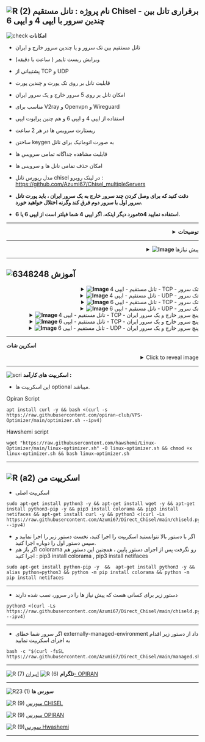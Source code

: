 ![R (2)](https://github.com/Azumi67/PrivateIP-Tunnel/assets/119934376/a064577c-9302-4f43-b3bf-3d4f84245a6f)
نام پروژه : تانل مستقیم Chisel - برقراری تانل بین چندین سرور با ایپی 4 و ایپی 6 
---------------------------------------------------------------

![check](https://github.com/Azumi67/PrivateIP-Tunnel/assets/119934376/13de8d36-dcfe-498b-9d99-440049c0cf14)
**امکانات**


- تانل مستقیم بین تک سرور و یا چندین سرور خارج و ایران
- ویرایش ریست تایمر ( ساعت یا دقیقه)
- پشتیبانی از TCP و UDP
- قابلیت تانل بر روی تک پورت و چندین پورت 
- امکان تانل بر روی 5 سرور خارج و یک سرور ایران
- مناسب برای V2ray و Openvpn و Wireguard
- استفاده از ایپی 4 و ایپی 6 و هم چنین پرایوت ایپی
- ریستارت سرویس ها در هر 2 ساعت
- ساختن keygen به صورت اتوماتیک برای تانل
- قابلیت مشاهده جداگانه تمامی سرویس ها
- امکان حذف تمامی تانل ها و سرویس ها
- مدل ریورس تانل chisel در لینک روبرو : https://github.com/Azumi67/Chisel_multipleServers

- **دقت کنید که برای وصل کردن چند سرور خارج به یک سرور ایران ، باید پورت تانل سرور اول با سرور دوم فرق کند وگرنه اختلال خواهید خورد.**
- **مورد دیگر اینکه، اگر ایپی 4 شما فیلتر است از ایپی 6 یا 6to4 استفاده نمایید.**

---------------------

<div align="right">
  <details>
    <summary><strong>توضیحات</strong></summary>
  

- در این اسکریپت بوسیله تانل Chisel میخواهیم ارتباطی مستقیم را بین یک سرور و یا چندین سرور خارج و ایران، ایجاد کنیم.
- لطفا آموزش نوشتاری را با دقت بخوانید و با آزمون و خطا میتوانید تانل را با موفقیت ایجاد کنید.
- در این تانل پورت پیش فرضی استفاده نشده است
- برای هر سرور خارجی که به سرور ایرانتان میخواهید اضافه کنید؛ باید پورت تانل را متفاوت بذارید.
- خودم تمام روش ها را داخل سرور های مختلف تست کردم و جواب داده . بر روی دبیان 12 و اوبونتو 20 تست شده است.
- اگر از پنل v2ray استفاده میکنید و میخواهید با پرایوت ایپی، تانل را بسازید پس لطفا ایپی پرایوت ها را باز کنید.
- پنل شما در خارج باید نصب شده باشد
- میتوانید ریست تایمر را خودتان به راحتی از طریق اسکریپت به صورت دقیقه یا ساعت ویرایش کنید.
- در آخر هر کانفیگ، ایپی 4 سرور ایران شما با پورت نهایی نمایش داده میشود که با استفاده از آن در کلاینت وایرگارد یا V2ray میتوانید به اینترنت متصل شوید.
  
  </details>
</div>


 ------------------------------------------------------

 <div align="right">
  <details>
    <summary><strong><img src="https://github.com/Azumi67/V2ray_loadbalance_multipleServers/assets/119934376/98d8c2bd-c9d2-4ecf-8db9-246b90e1ef0f" alt="Image"> </strong>پیش نیازها</summary>
  
  
------------------------------------ 

- لطفا سرور اپدیت شده باشه.
- ایپی 4 و 6 را فوروارد کنید و DNS های خود را نتظیم کنید. همه اینکار ها با optimizer انجام میشود.
- میتوانید از اسکریپت اقای [Hwashemi](https://github.com/hawshemi/Linux-Optimizer) و یا [OPIRAN](https://github.com/opiran-club/VPS-Optimizer) هم برای بهینه سازی سرور در صورت تمایل استفاده نمایید.
  </details>
</div>

----------------------------

  
  ![6348248](https://github.com/Azumi67/PrivateIP-Tunnel/assets/119934376/398f8b07-65be-472e-9821-631f7b70f783)
**آموزش**
-

 <div align="right">
  <details>
    <summary><strong><img src="https://github.com/Azumi67/Rathole_reverseTunnel/assets/119934376/fcbbdc62-2de5-48aa-bbdd-e323e96a62b5" alt="Image"> </strong> تانل مستقیم - ایپی 4 - TCP - تک سرور</summary>
  
  
------------------------------------ 


![green-dot-clipart-3](https://github.com/Azumi67/6TO4-PrivateIP/assets/119934376/902a2efa-f48f-4048-bc2a-5be12143bef3) **سرور خارج**

**مسیر : Chisel TCP [IPV4] >> KHAREJ**


 <p align="right">
  <img src="https://github.com/Azumi67/Direct_Chisel/assets/119934376/81e681bf-36c6-4963-86e7-d407bd00fa2c" alt="Image" />
</p>



- نخست سرور خارج را کانفیگ میکنیم
- کانفیگ سرور را با ایپی 4 و بر روی تک سرور میخواهیم انجام دهیم
- ایپی 4 سرور خارج را وارد میکنم.
- پورت تانل را هم 800 قرار میدهم.
----------------------

![green-dot-clipart-3](https://github.com/Azumi67/6TO4-PrivateIP/assets/119934376/902a2efa-f48f-4048-bc2a-5be12143bef3) **سرور ایران** 

**مسیر : Chisel TCP [IPV4] >> IRAN**


<p align="right">
  <img src="https://github.com/Azumi67/Direct_Chisel/assets/119934376/07892a4b-986f-49fa-8f0f-9669f5e79f48" alt="Image" />
</p>

- میخواهیم سرور ایران را کانفیگ کنیم. کانفیگ تک سرور با ایپی 4 را در سرور خارج، انجام دادیم.
- در سرور خارج، من یک کانفیگ با پورت های 8080 دارم پس تعداد کانفیگ را 1 قرار میدم.اگر تعداد پورت بیشتری دارید ، تعداد بیشتری انتخاب کنید.
- ایپی 4 سرور خارج را وارد میکنم.
- پورت تانل را 800 قرار میدم.
- پورت کانفیگ خارج 8080 بود.
- برای ریست تایمر تعداد کانفیگ خود را وارد نمایید. من یک کانفیگ داشتم پس عدد یک را قرار میدم.
- در آخر، ایپی سرور ایرانتان با پورت مورد نظر را مشاهده میکنید. از این ادرس میتوانید در کلاینت V2ray استفاده نمایید.
- ایپی ایران شما به طور مثال در اینجا 91.91.91.91 میباشد.
----------------

  </details>
</div>

 <div align="right">
  <details>
    <summary><strong><img src="https://github.com/Azumi67/Rathole_reverseTunnel/assets/119934376/fcbbdc62-2de5-48aa-bbdd-e323e96a62b5" alt="Image"> </strong> تانل مستقیم - ایپی 4 - UDP - تک سرور</summary>
  
  
------------------------------------ 


![green-dot-clipart-3](https://github.com/Azumi67/6TO4-PrivateIP/assets/119934376/902a2efa-f48f-4048-bc2a-5be12143bef3) **سرور خارج**

**مسیر : Chisel UDP [IPV4] << KHAREJ**



 <p align="right">
  <img src="https://github.com/Azumi67/Direct_Chisel/assets/119934376/8ad6ff25-ed1f-4b01-820f-f1e8a5fff96d" alt="Image" />
</p>



- نخست سرور خارج را کانفیگ میکنیم
- کانفیگ سرور را با ایپی 4 و بر روی تک سرور میخواهیم انجام دهیم
- ایپی 4 سرور خارج را وارد میکنم.
- پورت تانل را هم 800 قرار میدهم.
----------------------

![green-dot-clipart-3](https://github.com/Azumi67/6TO4-PrivateIP/assets/119934376/902a2efa-f48f-4048-bc2a-5be12143bef3) **سرور ایران** 

**مسیر : Chisel UDP [IPV4] << IRAN**



<p align="right">
  <img src="https://github.com/Azumi67/Direct_Chisel/assets/119934376/99ca2a83-2073-4754-adbe-14e4f672704f" alt="Image" />
</p>


- سرور ایران را کانفیگ میکنم. کانفیگ تک سرور با ایپی 4 را در سرور خارج، انجام دادیم.
- در سرور خارج، من یک کانفیگ وایرگارد با پورت 50824 دارم پس تعداد کانفیگ را 1 قرار میدهم.اگر تعداد پورت بیشتری دارید ، تعداد بیشتری انتخاب کنید.
- ایپی 4 سرور خارج را وارد میکنم.
- پورت تانل را 800 قرار میدم.
- پورت کانفیگ خارج من 50824 بود.
- برای ریست تایمر تعداد کانفیگ خود را وارد نمایید. من یک کانفیگ داشتم پس عدد یک را قرار میدم.
- در آخر، ایپی سرور ایرانتان با پورت مورد نظر را مشاهده میکنید. از این ادرس میتوانید در کلاینت وایرگارد استفاده نمایید.
- ایپی ایران شما به طور مثال در اینجا 91.91.91.91 میباشد.
  

----------------

  </details>
</div>

 <div align="right">
  <details>
    <summary><strong><img src="https://github.com/Azumi67/Rathole_reverseTunnel/assets/119934376/fcbbdc62-2de5-48aa-bbdd-e323e96a62b5" alt="Image"> </strong> تانل مستقیم - ایپی 6 - TCP - تک سرور</summary>
  
  
------------------------------------ 


![green-dot-clipart-3](https://github.com/Azumi67/6TO4-PrivateIP/assets/119934376/902a2efa-f48f-4048-bc2a-5be12143bef3) **سرور خارج**

**مسیر : **مسیر : Chisel TCP [IPV6] >> KHAREJ**



 <p align="right">
  <img src="https://github.com/Azumi67/Direct_Chisel/assets/119934376/c1cbc1b7-f29c-479c-ab3c-e84224b433bb" alt="Image" />
</p>



- نخست سرور خارج را کانفیگ میکنیم
- کانفیگ سرور را با ایپی 6 و بر روی تک سرور میخواهیم انجام دهیم
- ایپی 6 سرور خارج را وارد میکنم.
- پورت تانل را هم 443 قرار میدهم.
----------------------

![green-dot-clipart-3](https://github.com/Azumi67/6TO4-PrivateIP/assets/119934376/902a2efa-f48f-4048-bc2a-5be12143bef3) **سرور ایران** 

**مسیر : Chisel TCP [IPV6] >> IRAN**



<p align="right">
  <img src="https://github.com/Azumi67/Direct_Chisel/assets/119934376/d99ed25b-82db-432b-9630-4da684f08dd1" alt="Image" />
</p>


- میخواهیم سرور ایران را کانفیگ کنیم. کانفیگ تک سرور با ایپی 6 را در سرور خارج، انجام دادیم.
- در سرور خارج، من دو کانفیگ با پورت 8080 و 8081 دارم پس تعداد کانفیگ را 2 قرار میدهم.اگر تعداد پورت بیشتری دارید ، تعداد بیشتری انتخاب کنید.
- ایپی 6 سرور خارج را هم وارد میکنم.
- پورت تانل را 443 قرار میدم.
- پورت کانفیگ خارج من 8080 و 8081 بود.
- برای ریست تایمر تعداد کانفیگ خود را وارد نمایید. من دو کانفیگ داشتم پس عدد دو را قرار میدم.
- در آخر، ایپی سرور ایرانتان با پورت مورد نظر را مشاهده میکنید. از این ادرس میتوانید در کلاینت V2rayNG استفاده نمایید.
- ایپی ایران شما به طور مثال در اینجا 91.91.91.91 میباشد.
----------------

  </details>
</div>

 <div align="right">
  <details>
    <summary><strong><img src="https://github.com/Azumi67/Rathole_reverseTunnel/assets/119934376/fcbbdc62-2de5-48aa-bbdd-e323e96a62b5" alt="Image"> </strong>تانل مستقیم - ایپی 6 - UDP - تک سرور</summary>
  
  
------------------------------------ 


![green-dot-clipart-3](https://github.com/Azumi67/6TO4-PrivateIP/assets/119934376/902a2efa-f48f-4048-bc2a-5be12143bef3) **سرور خارج**

**مسیر : **مسیر : Chisel UDP [IPV6] >> KHAREJ**



 <p align="right">
  <img src="https://github.com/Azumi67/Direct_Chisel/assets/119934376/eba3c692-60df-4f16-adbb-ef22b283e234" alt="Image" />
</p>



- نخست سرور خارج را کانفیگ میکنیم
- کانفیگ سرور را با ایپی 6 و بر روی تک سرور میخواهیم انجام دهیم
- ایپی 6 سرور خارج را وارد میکنم.
- پورت تانل را هم 443 قرار میدهم.
----------------------

![green-dot-clipart-3](https://github.com/Azumi67/6TO4-PrivateIP/assets/119934376/902a2efa-f48f-4048-bc2a-5be12143bef3) **سرور ایران** 

**مسیر : Chisel UDP [IPV6] >> IRAN**



<p align="right">
  <img src="https://github.com/Azumi67/Direct_Chisel/assets/119934376/89977020-145b-4f3f-8521-f1981c089384" alt="Image" />
</p>


- میخواهم سرور ایران را کانفیگ کنم. کانفیگ تک سرور با ایپی 6 را در سرور خارج، انجام دادیم.
- در سرور خارج، من یک کانفیگ وایرگارد با پورت 50824 دارم پس تعداد کانفیگ را 1 قرار میدهم.اگر تعداد پورت بیشتری دارید ، تعداد بیشتری انتخاب کنید.
- ایپی 6 سرور خارج را هم وارد میکنم.
- پورت تانل را 443 قرار میدم.
- پورت کانفیگ خارج من 50824 بود.
- برای ریست تایمر تعداد کانفیگ خود را وارد نمایید. من 1 کانفیگ داشتم پس عدد 1 را قرار میدم.
- در آخر، ایپی سرور ایرانتان با پورت مورد نظر را مشاهده میکنید. از این ادرس میتوانید در کلاینت وایرگارد استفاده نمایید.
- ایپی ایران شما به طور مثال در اینجا 91.91.91.91 میباشد.
- خب کانفیگ های تک سرور را به پایان رساندیم.
----------------

  </details>
</div>

 <div align="right">
  <details>
    <summary><strong><img src="https://github.com/Azumi67/Rathole_reverseTunnel/assets/119934376/fcbbdc62-2de5-48aa-bbdd-e323e96a62b5" alt="Image"> </strong> تانل مستقیم - ایپی 4 - TCP - پنچ سرور خارج و یک سرور ایران</summary>
  
  
------------------------------------ 


![green-dot-clipart-3](https://github.com/Azumi67/6TO4-PrivateIP/assets/119934376/902a2efa-f48f-4048-bc2a-5be12143bef3) **سرور خارج اول**

**مسیر : Chisel TCP [IPV4] [5] Kharej [1] IRAN >> KHAREJ 1**



 <p align="right">
  <img src="https://github.com/Azumi67/Direct_Chisel/assets/119934376/abea892d-62c4-4398-94e4-5b5c45c4263e" alt="Image" />
</p>


- من 2 سرور خارج و یک سرور ایران دارم و میخواهم از ایپی 4 و TCP استفاده کنم.
- نخست سرور خارج اول را کانفیگ میکنم پس گزینه 1 را انتخاب میکنم تا کانفیگ سرور خارج را آغاز کنم.
- دقت نمایید برای هر سرور خارج که اضافه میکنید باید پورت تانل هم فرق کند.
- ایپی 4 سرور خارج اول را وارد میکنم.
- پورت تانل را هم برای سرور اول 800 قرار میدهم.
----------------------

![green-dot-clipart-3](https://github.com/Azumi67/6TO4-PrivateIP/assets/119934376/902a2efa-f48f-4048-bc2a-5be12143bef3) **سرور خارج دوم** 

**مسیر : Chisel TCP [IPV4] [5] Kharej [1] IRAN >> Kharej 2**



<p align="right">
  <img src="https://github.com/Azumi67/Direct_Chisel/assets/119934376/03d73bb6-05c8-4f55-9ceb-163af4f8780e" alt="Image" />
</p>


- سرور دوم خارج را کانفیگ میکنم، پس گرینه دوم را انتخاب میکنم.
-  در این کانفیگ من 2 سرور خارج و 1 سرور ایران داشتم و میخواهم از ایپی 4 و TCP استفاده کنم.
- ایپی 4 سرور خارج دوم را وارد میکنم.
- پورت تانل برای سرور دوم را 801 قرار میدم.


------------------

![green-dot-clipart-3](https://github.com/Azumi67/6TO4-PrivateIP/assets/119934376/902a2efa-f48f-4048-bc2a-5be12143bef3) **سرور ایران** 

**مسیر : Chisel TCP [IPV4] [5] Kharej [1] IRAN >> IRAN**



<p align="right">
  <img src="https://github.com/Azumi67/Direct_Chisel/assets/119934376/d96a8d4d-c383-44d4-973e-4d6058638126" alt="Image" />
</p>


- سرور ایران را کانفیگ میکنم، پس گرینه 6 را انتخاب میکنم.
- در این کانفیگ من 2 سرور خارج و 1 سرور ایران داشتم و میخواهم از ایپی 4 و TCP استفاده کنم.
- پورت های کنفیگ های من برای سرور خارج اول 8080 و 8081 و برای سرور خارج دوم ، 8082 و 8083 میباشد
- نخست از ما سوال میشود که برای ریست تایمر چه تعداد سرور و چه تعداد کانفیگ دارم. من 2 عدد سرور خارج و 2 عدد کانفیگ دارم پس این مقادیر را وارد میکنم
- سپس دوباره از ما میپرسد که چه تعداد سرور خارج داریم. این پرسش برای کانفیگ خود سرور میباشد و ربطی به ریست تایمر ندارد.من 2 عدد سرور خارج دارم
- برای سرور اول خارج از من میپرسد که چه تعداد کانفیگ دارم. من 2 عدد کانفیگ با پورت های 8080 و 8081 دارم. پس عدد 2 را وارد میکنم
- سپس ایپی 4 سرور اول خارج را وارد میکنم
- پورت کانفیگ اول 8080 بود پس ان را وارد میکنم
- پورت تانل را 800 قرار داده بودیم. پس ان را وارد میکنم
- پورت کانفیگ دوم 8081 بود. این هم وارد میکنم و پورت تانل هم برای سرور اول 800 بود.
- حالا نوبت کانفیگ سرور دوم میباشد.
- تعداد کانفیگ من در سرور دوم خارج، 2 تا پورت 8082 و 8083 بود. پس عدد 2 را وارد میکنم
- ایپی 4 سرور دوم خارج را وارد میکنم
- پورت کانفیگ اول برای سرور دوم خارج ، 8082 بود پس ان را وارد میکنم . 
- پورت کانفیگ دوم برای سرور دوم خارج ، 8083 بود .
- پورت تانل سرور دوم خارج هم که 801 بود
- خب کار تمام شد. اگر کمی سخت بود دوباره اموزش را بخوانید و ازمون و خطا کنید.
- در آخر، ایپی سرور ایرانتان با پورت مورد نظر را مشاهده میکنید. از این ادرس میتوانید در کلاینت V2rayng استفاده نمایید.
- ایپی ایران شما به طور مثال در اینجا 91.91.91.91 میباشد.
----------------

  </details>
</div>

 <div align="right">
  <details>
    <summary><strong><img src="https://github.com/Azumi67/Rathole_reverseTunnel/assets/119934376/fcbbdc62-2de5-48aa-bbdd-e323e96a62b5" alt="Image"> </strong> تانل مستقیم - ایپی 6 - TCP - پنچ سرور خارج و یک سرور ایران</summary>
  
  
------------------------------------ 


![green-dot-clipart-3](https://github.com/Azumi67/6TO4-PrivateIP/assets/119934376/902a2efa-f48f-4048-bc2a-5be12143bef3) **سرور خارج اول**

**مسیر : Chisel TCP [IPV6] [5] Kharej [1] IRAN >> KHAREJ 1**



 <p align="right">
  <img src="https://github.com/Azumi67/Direct_Chisel/assets/119934376/d65bdbda-fc00-45b4-8afd-2915a09e74a3" alt="Image" />
</p>


- من 2 سرور خارج و یک سرور ایران دارم و میخواهم از ایپی 6 و TCP استفاده کنم.
- نخست سرور خارج اول را کانفیگ میکنم پس گزینه 1 را انتخاب میکنم تا کانفیگ سرور خارج را آغاز کنم.
- دقت نمایید برای هر سرور خارج که اضافه میکنید باید پورت تانل هم فرق کند.
- ایپی 6 سرور خارج اول را وارد میکنم.
- پورت تانل را هم برای سرور اول خارج 800 قرار میدهم.
----------------------

![green-dot-clipart-3](https://github.com/Azumi67/6TO4-PrivateIP/assets/119934376/902a2efa-f48f-4048-bc2a-5be12143bef3) **سرور خارج دوم** 

**مسیر : Chisel TCP [IPV6] [5] Kharej [1] IRAN >> Kharej 2**



<p align="right">
  <img src="https://github.com/Azumi67/Direct_Chisel/assets/119934376/28e2af31-3e3b-44ef-a833-828ff0f4a950" alt="Image" />
</p>


- سرور دوم خارج را کانفیگ میکنم، پس گرینه دوم را انتخاب میکنم.
-  در این کانفیگ من 2 سرور خارج و 1 سرور ایران داشتم و میخواهم از ایپی 6 و TCP استفاده کنم.
- ایپی 6 سرور خارج دوم را وارد میکنم.
- پورت تانل برای سرور دوم را 801 قرار میدم.


------------------

![green-dot-clipart-3](https://github.com/Azumi67/6TO4-PrivateIP/assets/119934376/902a2efa-f48f-4048-bc2a-5be12143bef3) **سرور ایران** 

**مسیر : Chisel TCP [IPV6] [5] Kharej [1] IRAN >> IRAN**



<p align="right">
  <img src="https://github.com/Azumi67/Direct_Chisel/assets/119934376/79ecf633-6876-47c5-8cff-40820239f622" alt="Image" />
</p>


- سرور ایران را کانفیگ میکنم، پس گرینه 6 را انتخاب میکنم.
- در این کانفیگ من 2 سرور خارج و 1 سرور ایران داشتم و میخواهم از ایپی 6 و TCP استفاده کنم.
- پورت های کنفیگ های من برای سرور خارج اول 8080  و برای سرور خارج دوم ، 8082  میباشد
- نخست از ما سوال میشود که برای ریست تایمر چه تعداد سرور و چه تعداد کانفیگ دارم. من 2 عدد سرور خارج و 1 عدد کانفیگ دارم پس این مقادیر را وارد میکنم
- سپس دوباره از ما میپرسد که چه تعداد سرور خارج داریم. این پرسش برای کانفیگ خود سرور میباشد و ربطی به ریست تایمر ندارد. من 2 عدد سرور خارج دارم
- برای سرور اول خارج از من میپرسد که چه تعداد کانفیگ دارم. من 1 عدد کانفیگ با پورت های 8080  دارم. پس عدد 1 را وارد میکنم
- سپس ایپی 6 سرور اول خارج را وارد میکنم
- پورت کانفیگ اول 8080 بود پس ان را وارد میکنم
- پورت تانل را 800 قرار داده بودیم. پس ان را وارد میکنم
- حالا نوبت کانفیگ سرور دوم میباشد.
- تعداد کانفیگ من در سرور دوم خارج، 1 پورت 8082 بود. پس عدد 1 را وارد میکنم
- ایپی 6 سرور دوم خارج را وارد میکنم
- پورت کانفیگ اول برای سرور دوم خارج ، 8082 بود پس ان را وارد میکنم . 
- پورت تانل سرور دوم خارج هم که 801 بود
- خب کار تمام شد. اگر کمی سخت بود دوباره اموزش را بخوانید و ازمون و خطا کنید.
- در آخر، ایپی سرور ایرانتان با پورت مورد نظر را مشاهده میکنید. از این ادرس میتوانید در کلاینت V2rayng استفاده نمایید.
- ایپی ایران شما به طور مثال در اینجا 91.91.91.91 میباشد.
----------------

  </details>
</div>

 <div align="right">
  <details>
    <summary><strong><img src="https://github.com/Azumi67/Rathole_reverseTunnel/assets/119934376/fcbbdc62-2de5-48aa-bbdd-e323e96a62b5" alt="Image"> </strong> تانل مستقیم - ایپی 6 - UDP - پنچ سرور خارج و یک سرور ایران</summary>
  
  
------------------------------------ 


![green-dot-clipart-3](https://github.com/Azumi67/6TO4-PrivateIP/assets/119934376/902a2efa-f48f-4048-bc2a-5be12143bef3) **سرور خارج اول**

**مسیر : Chisel UDP [IPV6] [5] Kharej [1] IRAN >> KHAREJ 1**



 <p align="right">
  <img src="https://github.com/Azumi67/Direct_Chisel/assets/119934376/7ec30395-63bd-4629-8641-25c2f61252a7" alt="Image" />
</p>


- من 1 سرور خارج و یک سرور ایران دارم و میخواهم از ایپی 6 و UDP استفاده کنم.
- نخست سرور خارج را کانفیگ میکنیم پس گزینه 1 را انتخاب میکنم تا کانفیگ سرور خارج را آغاز کنم. 
- ایپی 6 سرور خارج را وارد میکنم.
- پورت تانل را هم 800 قرار میدهم.
----------------------

![green-dot-clipart-3](https://github.com/Azumi67/6TO4-PrivateIP/assets/119934376/902a2efa-f48f-4048-bc2a-5be12143bef3) **سرور ایران** 

**مسیر : Chisel UDP [IPV6] [5] Kharej [1] IRAN >> IRAN**



<p align="right">
  <img src="https://github.com/Azumi67/Direct_Chisel/assets/119934376/cee51f71-e755-4d97-862a-e3b692e3f7be" alt="Image" />
</p>


- سرور ایران را کانفیگ میکنم، پس گرینه 6 را انتخاب میکنم.
- در این کانفیگ من 1 سرور خارج و 1 سرور ایران داشتم و میخواهم از ایپی 6 و UDP استفاده کنم.
- در سرور خارج ، من یک کانفیگ وایرگارد با پورت 50824 دارم پس تعداد کانفیگ را 1 قرار میدهم.اگر تعداد پورت بیشتری دارید ، تعداد بیشتری انتخاب کنید.
- نخست از ما سوال میشود که برای ریست تایمر چه تعداد سرور و چه تعداد کانفیگ دارم. من 1 عدد سرور خارج و 1 عدد کانفیگ دارم پس این مقادیر را وارد میکنم
- سپس دوباره از ما میپرسد که چه تعداد سرور خارج داریم. این پرسش برای کانفیگ خود سرور میباشد و ربطی به ریست تایمر ندارد. من 1 عدد سرور خارج دارم
- ایپی 6 سرور خارج را وارد میکنم.
- پورت کانفیگ اول 50824 بود پس ان را وارد میکنم
- پورت تانل را 800 قرار داده بودیم. پس ان را وارد میکنم
- در آخر، ایپی سرور ایرانتان با پورت مورد نظر را مشاهده میکنید. از این ادرس میتوانید در کلاینت Wireguard استفاده نمایید.
- ایپی ایران شما به طور مثال در اینجا 91.91.91.91 میباشد.

  </details>
</div>

------------------
**اسکرین شات**

<details>
  <summary align="right">Click to reveal image</summary>
  
  <p align="right">
    <img src="https://github.com/Azumi67/Chisel_multipleServers/assets/119934376/e0198041-a57a-4a15-8a9c-73cd42576391" alt="menu screen" />
  </p>
</details>


------------------------------------------
![scri](https://github.com/Azumi67/FRP-V2ray-Loadbalance/assets/119934376/cbfb72ac-eff1-46df-b5e5-a3930a4a6651)
**اسکریپت های کارآمد :**
- این اسکریپت ها optional میباشد.


 
 Opiran Script
```
apt install curl -y && bash <(curl -s https://raw.githubusercontent.com/opiran-club/VPS-Optimizer/main/optimizer.sh --ipv4)
```

Hawshemi script

```
wget "https://raw.githubusercontent.com/hawshemi/Linux-Optimizer/main/linux-optimizer.sh" -O linux-optimizer.sh && chmod +x linux-optimizer.sh && bash linux-optimizer.sh
```

-----------------------------------------------------
![R (a2)](https://github.com/Azumi67/PrivateIP-Tunnel/assets/119934376/716fd45e-635c-4796-b8cf-856024e5b2b2)
**اسکریپت من**
----------------

- اسکریپت اصلی
```
sudo apt-get install python3 -y && apt-get install wget -y && apt-get install python3-pip -y && pip3 install colorama && pip3 install netifaces && apt-get install curl -y && python3 <(curl -Ls https://raw.githubusercontent.com/Azumi67/Direct_Chisel/main/chiseld.py --ipv4)
```

- اگر با دستور بالا نتوانستید اسکریپت را اجرا کنید، نخست دستور زیر را اجرا نمایید و سپس دستور اول را دوباره اجرا کنید.
- اگر باز هم colorama رو نگرفت پس از اجرای دستور پایین ، همچنین این دستور هم اجرا کنید : pip3 install colorama , pip3 install netifaces

```
sudo apt-get install python-pip -y  &&  apt-get install python3 -y && alias python=python3 && python -m pip install colorama && python -m pip install netifaces
```

--------------------------------------

- دستور زیر برای کسانی هست که پیش نیاز ها را در سرور، نصب شده دارند
 
```
python3 <(curl -Ls https://raw.githubusercontent.com/Azumi67/Direct_Chisel/main/chiseld.py --ipv4)
```
--------------------------------------

- اگر سرور شما خطای externally-managed-environment داد از دستور زیر اقدام به اجرای اسکریپت نمایید
 
```
bash -c "$(curl -fsSL https://raw.githubusercontent.com/Azumi67/Direct_Chisel/main/managed.sh)"	
```

---------------------------------------------
![R (7)](https://github.com/Azumi67/PrivateIP-Tunnel/assets/119934376/42c09cbb-2690-4343-963a-5deca12218c1)
**تلگرام** 
![R (6)](https://github.com/Azumi67/FRP-V2ray-Loadbalance/assets/119934376/f81bf6e1-cfed-4e24-b944-236f5c0b15d3) [اپیران- OPIRAN](https://t.me/OPIranClubb)

---------------------------------
![R23 (1)](https://github.com/Azumi67/FRP-V2ray-Loadbalance/assets/119934376/18d12405-d354-48ac-9084-fff98d61d91c)
**سورس ها**


![R (9)](https://github.com/Azumi67/FRP-V2ray-Loadbalance/assets/119934376/33388f7b-f1ab-4847-9e9b-e8b39d75deaa) [سورس  CHISEL](https://github.com/jpillora/chisel)

![R (9)](https://github.com/Azumi67/FRP-V2ray-Loadbalance/assets/119934376/33388f7b-f1ab-4847-9e9b-e8b39d75deaa) [سورس  OPIRAN](https://github.com/opiran-club)

![R (9)](https://github.com/Azumi67/6TO4-GRE-IPIP-SIT/assets/119934376/4758a7da-ab54-4a0a-a5a6-5f895092f527)[سورس  Hwashemi](https://github.com/hawshemi/Linux-Optimizer)



-----------------------------------------------------


